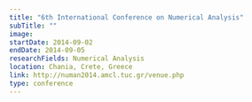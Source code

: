 ```yaml
---
title: "6th International Conference on Numerical Analysis"
subTitle: ""
image:
startDate: 2014-09-02
endDate: 2014-09-05
researchFields: Numerical Analysis
location: Chania, Crete, Greece
link: http://numan2014.amcl.tuc.gr/venue.php
type: conference
---
```

